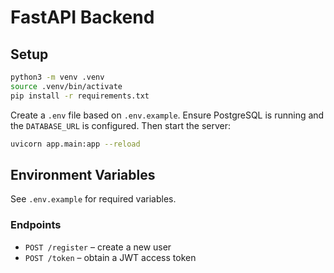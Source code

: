 # FastAPI Backend

## Setup

```bash
python3 -m venv .venv
source .venv/bin/activate
pip install -r requirements.txt
```

Create a `.env` file based on `.env.example`. Ensure PostgreSQL is running and the
`DATABASE_URL` is configured. Then start the server:

```bash
uvicorn app.main:app --reload
```

## Environment Variables
See `.env.example` for required variables.

### Endpoints

- `POST /register` – create a new user
- `POST /token` – obtain a JWT access token
